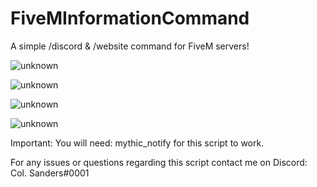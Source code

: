 # FiveMInformationCommand
A simple /discord &amp; /website command for FiveM servers!


![unknown](https://user-images.githubusercontent.com/98543952/152370705-e3189834-88a9-40d1-8f02-6d619ce4f508.png)


![unknown](https://user-images.githubusercontent.com/98543952/152370722-460ca434-8e73-43b4-a38d-e7224ae4ee8e.png)


![unknown](https://user-images.githubusercontent.com/98543952/152370739-cc1bb3db-1238-4b02-b878-c8a586976cd0.png)


![unknown](https://user-images.githubusercontent.com/98543952/152370748-11e16bce-1bf0-4471-900e-f815ab3e9c07.png)


Important: You will need: mythic_notify for this script to work.

For any issues or questions regarding this script contact me on Discord: Col. Sanders#0001
